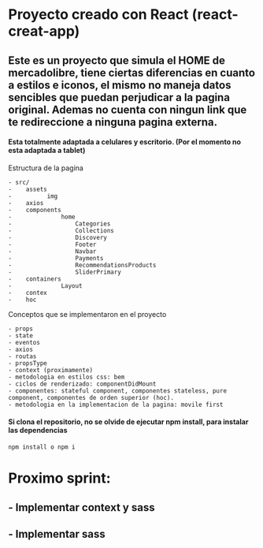 # Proyecto creado con React (react-creat-app)

## Este es un proyecto que simula el HOME de mercadolibre, tiene ciertas diferencias en cuanto a estilos e iconos, el mismo no maneja datos sencibles que puedan perjudicar a la pagina original. Ademas no cuenta con ningun link que te redireccione a ninguna pagina externa.

#### Esta totalmente adaptada a celulares y escritorio. (Por el momento no esta adaptada a tablet)


Estructura de la pagina 

    - src/
    -    assets
    -          img
    -    axios
    -    components
    -              home  
    -                  Categories
    -                  Collections
    -                  Discovery
    -                  Footer
    -                  Navbar
    -                  Payments
    -                  RecommendationsProducts
    -                  SliderPrimary
    -    containers
    -              Layout
    -    contex
    -    hoc

Conceptos que se implementaron en el proyecto
```
- props
- state
- eventos
- axios
- routas
- propsType
- context (proximamente)
- metodologia en estilos css: bem
- ciclos de renderizado: componentDidMount
- componentes: stateful component, componentes stateless, pure component, componentes de orden superior (hoc).
- metodologia en la implementacion de la pagina: movile first
```

#### Si clona el repositorio, no se olvide de ejecutar npm install, para instalar las dependencias
```
npm install o npm i
```


# Proximo sprint:
## - Implementar context y sass
## - Implementar sass
